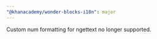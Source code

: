```yaml
---
"@khanacademy/wonder-blocks-i18n": major
---
```


Custom num formatting for ngettext no longer supported.
